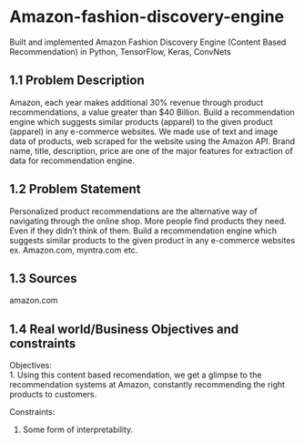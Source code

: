 # Amazon-fashion-discovery-engine
Built and implemented Amazon Fashion Discovery Engine (Content Based Recommendation) in Python, TensorFlow, Keras, ConvNets
<h2> 1.1 Problem Description </h2>
<p>
Amazon, each year makes additional 30% revenue through product recommendations, a value greater than $40 Billion.
Build a recommendation engine which suggests similar products (apparel) to the given product (apparel) in any e-commerce websites.
We made use of text and image data of products, web scraped for the website using the Amazon API.
Brand name, title, description, price are one of the major features for extraction of data for recommendation engine.
</p>
<h2> 1.2 Problem Statement </h2>
<p>
Personalized product recommendations are the alternative way of navigating through the online shop. More people find products they need. Even if they didn’t think of them.
Build a recommendation engine which suggests similar products to the given product in any e-commerce websites ex. Amazon.com, myntra.com etc.
</p>
<h2> 1.3 Sources </h2>
<p>
amazon.com
</p>
<h2> 1.4 Real world/Business Objectives and constraints  </h2>
Objectives: 
<br>
1. Using this content based recomendation, we get a glimpse to the recommendation systems at Amazon, constantly recommending the right products to customers.

Constraints: 
<br>
1. Some form of interpretability.
